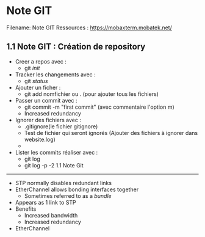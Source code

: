 Note GIT 
============================================================

Filename: Note GIT
Ressources : https://mobaxterm.mobatek.net/


1.1 Note GIT : Création de repository
------------------------------------------------------------

* Creer a repos avec :
	+ git *init*
* Tracker les changements avec : 
	+ git *status*
* Ajouter un ficher : 
	+ git add nomfichier ou . (pour ajouter tous les fichiers)
* Passer un commit avec :
	+ git commit -m "first commit" (avec commentaire l'option m)
	+ Increased redundancy
* Ignorer des fichiers avec : 
	+ .gitignore(le fichier gitignore)
	+ Test de fichier qui seront ignorés (Ajouter des fichiers à ignorer dans website.log)
	+
* Lister les commits réaliser  avec :
	+ git log
	+ git log -p -2
1.1 Note Git 
------------------------------------------------------------

* STP normally disables redundant links
* EtherChannel allows bonding interfaces together
	+ Sometimes referred to as a *bundle*
* Appears as 1 link to STP
* Benefits
	+ Increased bandwidth
	+ Increased redundancy
* EtherChannel